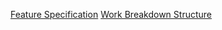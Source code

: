 [Feature Specification](https://github.com/SpellShocked/SpellShocked-Game/blob/master/Document/Feature%20Spec.md)
[Work Breakdown Structure](https://github.com/SpellShocked/SpellShocked-Game/blob/master/Document/Work%20Breakdown%20Structure.md)
